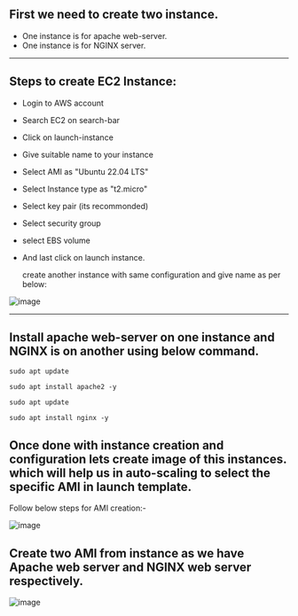 ## First we need to create two instance.

*  One instance is for apache web-server.
*  One instance is for NGINX server.
-----------------------------------------------------

## Steps to create EC2 Instance:

* Login to AWS account
* Search EC2 on search-bar
* Click on launch-instance
* Give suitable name to your instance
* Select AMI as "Ubuntu 22.04 LTS"
* Select Instance type as "t2.micro"
* Select key pair (its recommonded)
* Select security group
* select EBS volume
* And last click on launch instance.

  create another instance with same configuration and give name as per below:
  

![image](https://github.com/Kunal-Pere/AWS_Automated-Cloud-Web-Server-Scaling-with-Load-Balancing-and-Domain-Routing/assets/157100045/138c5b82-6b2c-453f-97ce-725556a12588)


-------------------------------------------------------

## Install apache web-server on one instance and NGINX is on another using below command.

    sudo apt update
  
    sudo apt install apache2 -y

    sudo apt update
  
    sudo apt install nginx -y


## Once done with instance creation and configuration lets create image of this instances. which will help us in auto-scaling to select the specific AMI in launch template.

Follow below steps for AMI creation:-

  ![image](https://github.com/Kunal-Pere/AWS_Automated-Cloud-Web-Server-Scaling-with-Load-Balancing-and-Domain-Routing/assets/157100045/68f46296-69df-41d0-99dc-5fbc0a78494a)
  

## Create two AMI from instance as we have Apache web server and NGINX web server respectively.


  ![image](https://github.com/Kunal-Pere/AWS_Automated-Cloud-Web-Server-Scaling-with-Load-Balancing-and-Domain-Routing/assets/157100045/5cba1e07-feaa-4447-a2fe-032999cf8f81)

  





